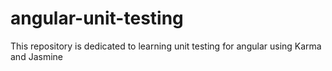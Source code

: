 # angular-unit-testing
This repository is dedicated to learning unit testing for angular using Karma and Jasmine
